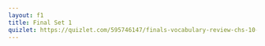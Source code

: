 ```yaml
---
layout: f1
title: Final Set 1
quizlet: https://quizlet.com/595746147/finals-vocabulary-review-chs-10-12-flash-cards/
---
```


